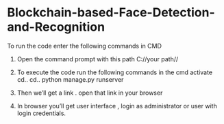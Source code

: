 # Blockchain-based-Face-Detection-and-Recognition

To run the code enter the following commands in CMD
1. Open the command prompt with this path C://your path//
2. To execute the code run the following commands in the cmd
       activate
        cd..
        cd..
        python manage.py runserver

3. Then we’ll get a link . open that link in your browser
4. In browser you’ll get user interface , login as administrator             or user with login credentials.
